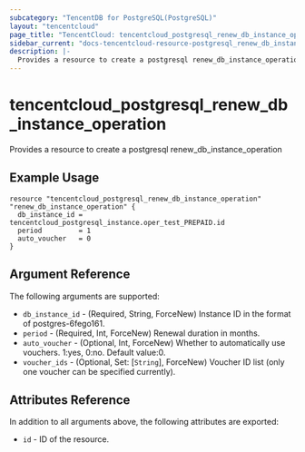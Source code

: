 ```yaml
---
subcategory: "TencentDB for PostgreSQL(PostgreSQL)"
layout: "tencentcloud"
page_title: "TencentCloud: tencentcloud_postgresql_renew_db_instance_operation"
sidebar_current: "docs-tencentcloud-resource-postgresql_renew_db_instance_operation"
description: |-
  Provides a resource to create a postgresql renew_db_instance_operation
---
```


# tencentcloud_postgresql_renew_db_instance_operation

Provides a resource to create a postgresql renew_db_instance_operation

## Example Usage

```hcl
resource "tencentcloud_postgresql_renew_db_instance_operation" "renew_db_instance_operation" {
  db_instance_id = tencentcloud_postgresql_instance.oper_test_PREPAID.id
  period         = 1
  auto_voucher   = 0
}
```

## Argument Reference

The following arguments are supported:

* `db_instance_id` - (Required, String, ForceNew) Instance ID in the format of postgres-6fego161.
* `period` - (Required, Int, ForceNew) Renewal duration in months.
* `auto_voucher` - (Optional, Int, ForceNew) Whether to automatically use vouchers. 1:yes, 0:no. Default value:0.
* `voucher_ids` - (Optional, Set: [`String`], ForceNew) Voucher ID list (only one voucher can be specified currently).

## Attributes Reference

In addition to all arguments above, the following attributes are exported:

* `id` - ID of the resource.



